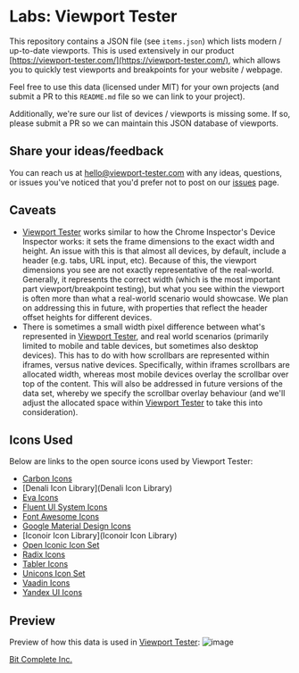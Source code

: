 # Labs: Viewport Tester
This repository contains a JSON file (see `items.json`) which lists modern /
up-to-date viewports. This is used extensively in our product
[https://viewport-tester.com/](https://viewport-tester.com/), which allows you
to quickly test viewports and breakpoints for your website / webpage.

Feel free to use this data (licensed under MIT) for your own projects (and
submit a PR to this `README.md` file so we can link to your project).

Additionally, we're sure our list of devices / viewports is missing some. If so,
please submit a PR so we can maintain this JSON database of viewports.


## Share your ideas/feedback
You can reach us at
[hello@viewport-tester.com](mailto:hello@viewport-tester.com) with any ideas,
questions, or issues you've noticed that you'd prefer not to post on our
[issues](https://github.com/bitcomplete/labs-delta-viewport-tester-viewports/issues)
page.


## Caveats
- [Viewport Tester](https://viewport-tester.com/) works similar to how the
Chrome Inspector's Device Inspector works: it sets the frame dimensions to the
exact width and height. An issue with this is that almost all devices, by
default, include a header (e.g. tabs, URL input, etc). Because of this, the
viewport dimensions you see are not exactly representative of the real-world.
Generally, it represents the correct width (which is the most important part
viewport/breakpoint testing), but what you see within the viewport is often more
than what a real-world scenario would showcase. We plan on addressing this in
future, with properties that reflect the header offset heights for different
devices.
- There is sometimes a small width pixel difference between what's represented
in [Viewport Tester](https://viewport-tester.com/), and real world scenarios
(primarily limited to mobile and table devices, but sometimes also desktop
devices). This has to do with how scrollbars are represented within iframes,
versus native devices. Specifically, within iframes scrollbars are allocated
width, whereas most mobile devices overlay the scrollbar over top of the
content. This will also be addressed in future versions of the data set, whereby
we specify the scrollbar overlay behaviour (and we'll adjust the allocated space
within [Viewport Tester](https://viewport-tester.com/) to take this into
consideration).


## Icons Used
Below are links to the open source icons used by Viewport Tester:
- [Carbon Icons](https://github.com/carbon-design-system/carbon)
- [Denali Icon Library](Denali Icon Library)
- [Eva Icons](https://github.com/akveo/eva-icons)
- [Fluent UI System Icons](https://github.com/microsoft/fluentui-system-icons)
- [Font Awesome Icons](https://github.com/FortAwesome/Font-Awesome)
- [Google Material Design Icons](https://github.com/google/material-design-icons)
- [Iconoir Icon Library](Iconoir Icon Library)
- [Open Iconic Icon Set](https://github.com/iconic/open-iconic)
- [Radix Icons](https://github.com/modulz/radix-icons)
- [Tabler Icons](https://github.com/tabler/tabler-icons)
- [Unicons Icon Set](https://github.com/Iconscout/unicons)
- [Vaadin Icons](https://github.com/vaadin/vaadin-icons)
- [Yandex UI Icons](https://github.com/bem/yandex-ui-icons)


## Preview
Preview of how this data is used in
[Viewport Tester](https://viewport-tester.com):
![image](https://github.com/user-attachments/assets/7cbabf12-3c2b-42d5-b412-b312b2d133be)

[Bit Complete Inc.](https://bitcomplete.io/)
